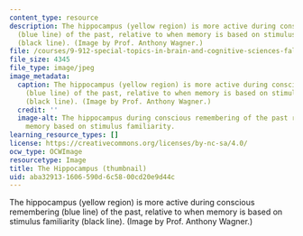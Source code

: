 ```yaml
---
content_type: resource
description: The hippocampus (yellow region) is more active during conscious remembering
  (blue line) of the past, relative to when memory is based on stimulus familiarity
  (black line). (Image by Prof. Anthony Wagner.)
file: /courses/9-912-special-topics-in-brain-and-cognitive-sciences-fall-2001/aba329131606590d6c5800cd20e9d44c_9-912f01-th.jpg
file_size: 4345
file_type: image/jpeg
image_metadata:
  caption: The hippocampus (yellow region) is more active during conscious remembering
    (blue line) of the past, relative to when memory is based on stimulus familiarity
    (black line). (Image by Prof. Anthony Wagner.)
  credit: ''
  image-alt: The hippocampus during conscious remembering of the past relative to
    memory based on stimulus familiarity.
learning_resource_types: []
license: https://creativecommons.org/licenses/by-nc-sa/4.0/
ocw_type: OCWImage
resourcetype: Image
title: The Hippocampus (thumbnail)
uid: aba32913-1606-590d-6c58-00cd20e9d44c
---
```

The hippocampus (yellow region) is more active during conscious remembering (blue line) of the past, relative to when memory is based on stimulus familiarity (black line). (Image by Prof. Anthony Wagner.)